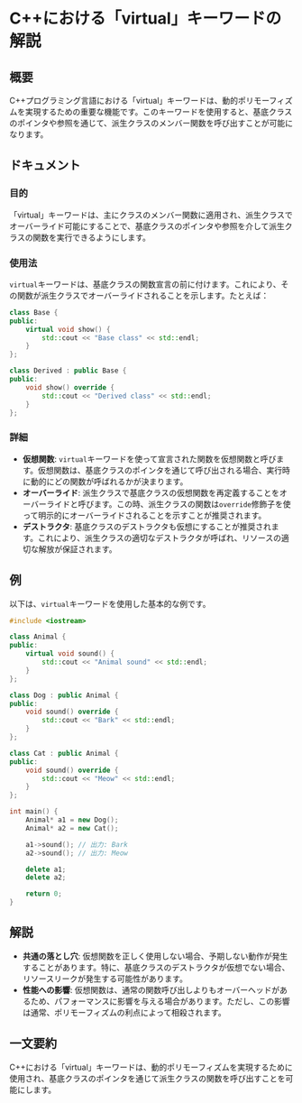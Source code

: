 <!--
Meta Description: # C++における「virtual」キーワードの解説 ## 概要 C++プログラミング言語における「virtual」キーワードは、動的ポリモーフィズムを実現するための重要な機能です。このキーワードを使用すると、基底クラスのポインタや参照を通じて、派生クラスのメンバー関数を呼び出すことが可能になります...
Meta Keywords: std, virtual, public, class, animal
-->

# C++における「virtual」キーワードの解説

## 概要
C++プログラミング言語における「virtual」キーワードは、動的ポリモーフィズムを実現するための重要な機能です。このキーワードを使用すると、基底クラスのポインタや参照を通じて、派生クラスのメンバー関数を呼び出すことが可能になります。

## ドキュメント
### 目的
「virtual」キーワードは、主にクラスのメンバー関数に適用され、派生クラスでオーバーライド可能にすることで、基底クラスのポインタや参照を介して派生クラスの関数を実行できるようにします。

### 使用法
`virtual`キーワードは、基底クラスの関数宣言の前に付けます。これにより、その関数が派生クラスでオーバーライドされることを示します。たとえば：

```cpp
class Base {
public:
    virtual void show() {
        std::cout << "Base class" << std::endl;
    }
};

class Derived : public Base {
public:
    void show() override {
        std::cout << "Derived class" << std::endl;
    }
};
```

### 詳細
- **仮想関数**: `virtual`キーワードを使って宣言された関数を仮想関数と呼びます。仮想関数は、基底クラスのポインタを通じて呼び出される場合、実行時に動的にどの関数が呼ばれるかが決まります。
- **オーバーライド**: 派生クラスで基底クラスの仮想関数を再定義することをオーバーライドと呼びます。この時、派生クラスの関数は`override`修飾子を使って明示的にオーバーライドされることを示すことが推奨されます。
- **デストラクタ**: 基底クラスのデストラクタも仮想にすることが推奨されます。これにより、派生クラスの適切なデストラクタが呼ばれ、リソースの適切な解放が保証されます。

## 例
以下は、`virtual`キーワードを使用した基本的な例です。

```cpp
#include <iostream>

class Animal {
public:
    virtual void sound() {
        std::cout << "Animal sound" << std::endl;
    }
};

class Dog : public Animal {
public:
    void sound() override {
        std::cout << "Bark" << std::endl;
    }
};

class Cat : public Animal {
public:
    void sound() override {
        std::cout << "Meow" << std::endl;
    }
};

int main() {
    Animal* a1 = new Dog();
    Animal* a2 = new Cat();

    a1->sound(); // 出力: Bark
    a2->sound(); // 出力: Meow

    delete a1;
    delete a2;

    return 0;
}
```

## 解説
- **共通の落とし穴**: 仮想関数を正しく使用しない場合、予期しない動作が発生することがあります。特に、基底クラスのデストラクタが仮想でない場合、リソースリークが発生する可能性があります。
- **性能への影響**: 仮想関数は、通常の関数呼び出しよりもオーバーヘッドがあるため、パフォーマンスに影響を与える場合があります。ただし、この影響は通常、ポリモーフィズムの利点によって相殺されます。

## 一文要約
C++における「virtual」キーワードは、動的ポリモーフィズムを実現するために使用され、基底クラスのポインタを通じて派生クラスの関数を呼び出すことを可能にします。